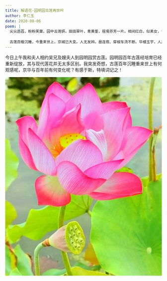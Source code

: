 ```yaml
---
title: 解语花·园明园古莲再世吟
author: 李仁玉
date: 2020-08-06
poem: |
  尖尖菡萏，粉粉芙蕖，园中古莲妍。田田翠叶，青黄茎，摇曵芬芳一片。相间红白，似素女，青纯明艳。斜照中，点点翠光，淡淡幽香暗。

  古莲百载沉睡，今重来世上，京城已大变。人无发辫。昼连夜、穿梭车流不断。华楼玉宇，人声沸、上下按键。只不知，来往人群，为何遮真面？
---
```


今日上午我和夫人相约吴兄及嫂夫人到园明园赏古莲。园明园百年古莲经培育已经重新绽放，其与现代莲花并无太多区别。我突发奇想，古莲百年沉睡重来世上有何观感呢，京华与百年前有何变化呢？有感于斯，特填词记之！

![莲花](./image.jpg)
